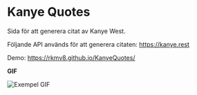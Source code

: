 # Kanye Quotes

Sida för att generera citat av Kanye West.

Följande API används för att generera citaten: https://kanye.rest

Demo: https://rkmv8.github.io/KanyeQuotes/

**GIF**

![Exempel GIF](https://i.imgur.com/5uFGGAT.gif)
